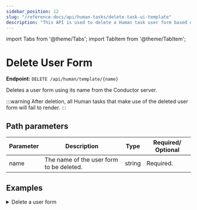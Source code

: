 ```yaml
---
sidebar_position: 12
slug: "/reference-docs/api/human-tasks/delete-task-ui-template"
description: "This API is used to delete a Human task user form based on its name."
---
```


import Tabs from '@theme/Tabs';
import TabItem from '@theme/TabItem';

# Delete User Form 

**Endpoint:** `DELETE /api/human/template/{name}`

Deletes a user form using its name from the Conductor server.

:::warning
After deletion, all Human tasks that make use of the deleted user form will fail to render.
:::


## Path parameters

| Parameter  | Description | Type | Required/ Optional |
| ---------- | ----------- | ---- | ----------------- |
| name | The name of the user form to be deleted. | string | Required. |

## Examples

<details><summary>Delete a user form</summary>

**Request**

``` shell
curl -X 'DELETE' \
  'https://<YOUR_CLUSTER>/api/human/template/someForm \
  -H 'accept: */*' \
  -H 'X-Authorization: <TOKEN>'
```

**Response**

Returns 200 OK, indicating that the user form has been deleted successfully.

</details>